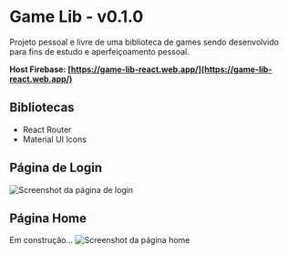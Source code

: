# Game Lib - v0.1.0

Projeto pessoal e livre de uma biblioteca de games sendo desenvolvido para fins de estudo e aperfeiçoamento pessoal.

**Host Firebase: [https://game-lib-react.web.app/](https://game-lib-react.web.app/)**

## Bibliotecas

* React Router
* Material UI Icons

## Página de Login

![Screenshot da página de login](https://res.cloudinary.com/leopassos/image/upload/v1640487839/leopassos/login.png)

## Página Home

Em construção...
![Screenshot da página home](https://res.cloudinary.com/leopassos/image/upload/v1640494642/leopassos/home.png)
